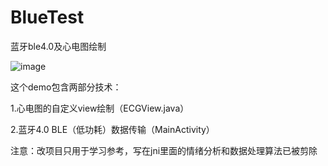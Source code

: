 # BlueTest
蓝牙ble4.0及心电图绘制

![image](https://github.com/BitToNet/BlueTest/blob/master/demo.gif)

这个demo包含两部分技术：

1.心电图的自定义view绘制（ECGView.java）

2.蓝牙4.0 BLE（低功耗）数据传输（MainActivity）

注意：改项目只用于学习参考，写在jni里面的情绪分析和数据处理算法已被剪除
